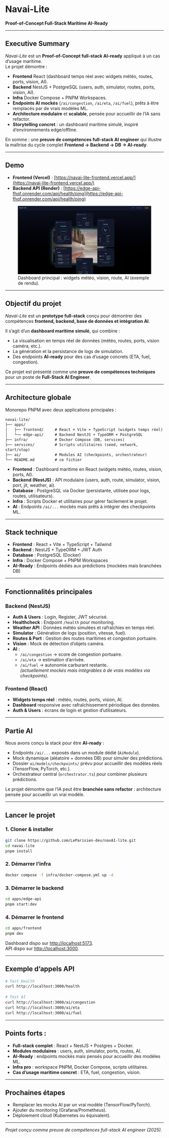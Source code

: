 # Navai-Lite  
**Proof-of-Concept Full-Stack Maritime AI-Ready**  

---

## Executive Summary
*Navai-Lite* est un **Proof-of-Concept full-stack AI-ready** appliqué à un cas d’usage maritime.  
Le projet démontre :  
- **Frontend** React (dashboard temps réel avec widgets météo, routes, ports, vision, AI).  
- **Backend** NestJS + PostgreSQL (users, auth, simulator, routes, ports, vision, AI).  
- **Infra** Docker Compose + PNPM Workspaces.  
- **Endpoints AI mockés** (`/ai/congestion`, `/ai/eta`, `/ai/fuel`), prêts à être remplacés par de vrais modèles ML.  
- **Architecture modulaire** et **scalable**, pensée pour accueillir de l’IA sans refactor.  
- **Storytelling concret** : un dashboard maritime simulé, inspiré d’environnements edge/offline.  

En somme : une **preuve de compétences full-stack AI engineer** qui illustre la maîtrise du cycle complet **Frontend → Backend → DB → AI-ready**.  

---

## Demo

- **Frontend (Vercel)** : [https://navai-lite-frontend.vercel.app/](https://navai-lite-frontend.vercel.app/)  
- **Backend API (Render)** : [https://edge-api-fhqf.onrender.com/api/health/ping](https://edge-api-fhqf.onrender.com/api/health/ping)  


<figure>
  <img src="docs/dashboard-widgets.png"
       alt="Navai-Lite — Dashboard avec widgets météo, vision, route, AI et indicateurs en temps quasi réel" />
  <figcaption>
    Dashboard principal : widgets météo, vision, route, AI (exemple de rendu).
  </figcaption>
</figure>

---

## Objectif du projet
*Navai-Lite* est un **prototype full-stack** conçu pour démontrer des compétences **frontend, backend, base de données et intégration AI**.  

Il s’agit d’un **dashboard maritime simulé**, qui combine :  
- La visualisation en temps réel de données (météo, routes, ports, vision caméra, etc.).  
- La génération et la persistance de logs de simulation.  
- Des endpoints **AI-ready** pour des cas d’usage concrets (ETA, fuel, congestion).  

Ce projet est présenté comme une **preuve de compétences techniques** pour un poste de **Full-Stack AI Engineer**.  

---

## Architecture globale
Monorepo PNPM avec deux applications principales :  

```
navai-lite/
├── apps/
│   ├── frontend/     # React + Vite + TypeScript (widgets temps réel)
│   └── edge-api/     # Backend NestJS + TypeORM + PostgreSQL
├── infra/            # Docker Compose (DB, services)
├── services/         # Scripts utilitaires (seed, network, start/stop)
├── ai/               # Modules AI (checkpoints, orchestrateur)
└── README.md         # ce fichier
```

- **Frontend** : Dashboard maritime en React (widgets météo, routes, vision, ports, AI).  
- **Backend (NestJS)** : API modulaire (users, auth, route, simulator, vision, port, jit, weather, ai).  
- **Database** : PostgreSQL via Docker (persistante, utilisée pour logs, routes, utilisateurs).  
- **Infra** : Scripts Docker et utilitaires pour gérer facilement le projet.  
- **AI** : Endpoints `/ai/...` mockés mais prêts à intégrer des checkpoints ML.  

---

## Stack technique
- **Frontend** : React + Vite + TypeScript + Tailwind  
- **Backend** : NestJS + TypeORM + JWT Auth  
- **Database** : PostgreSQL (Docker)  
- **Infra** : Docker Compose + PNPM Workspaces  
- **AI-Ready** : Endpoints dédiés aux prédictions (mockées mais branchées DB)  

---

## Fonctionnalités principales
### Backend (NestJS)
- **Auth & Users** : Login, Register, JWT sécurisé.  
- **Healthcheck** : Endpoint `/health` pour monitoring.  
- **Weather API** : Données météo simulées et rafraîchies en temps réel.  
- **Simulator** : Génération de logs (position, vitesse, fuel).  
- **Routes & Port** : Gestion des routes maritimes et congestion portuaire.  
- **Vision** : Mock de détection d’objets caméra.  
- **AI** :  
  - `/ai/congestion` → score de congestion portuaire.  
  - `/ai/eta` → estimation d’arrivée.  
  - `/ai/fuel` → autonomie carburant restante.  
  *(actuellement mockés mais intégrables à de vrais modèles via checkpoints)*.  

### Frontend (React)
- **Widgets temps réel** : météo, routes, ports, vision, AI.  
- **Dashboard** responsive avec rafraîchissement périodique des données.  
- **Auth & Users** : écrans de login et gestion d’utilisateurs.  

---

## Partie AI
Nous avons conçu la stack pour être **AI-ready** :  
- Endpoints `/ai/...` exposés dans un module dédié (`AiModule`).  
- Mock dynamique (aléatoire + données DB) pour simuler des prédictions.  
- Dossier `ai/models/checkpoints/` prévu pour accueillir des modèles réels (TensorFlow, PyTorch, etc.).  
- Orchestrateur central (`orchestrator.ts`) pour combiner plusieurs prédictions.  

Le projet démontre que l’IA peut être **branchée sans refactor** : architecture pensée pour accueillir un vrai modèle.  

---

## Lancer le projet
### 1. Cloner & installer
```bash
git clone https://github.com/LeParisien-dev/navAI-lite.git
cd navai-lite
pnpm install
```

### 2. Démarrer l’infra
```bash
docker compose -f infra/docker-compose.yml up -d
```

### 3. Démarrer le backend
```bash
cd apps/edge-api
pnpm start:dev
```

### 4. Démarrer le frontend
```bash
cd apps/frontend
pnpm dev
```

Dashboard dispo sur [http://localhost:5173](http://localhost:5173).  
API dispo sur [http://localhost:3000](http://localhost:3000).  

---

## Exemple d’appels API
```bash
# Test Health
curl http://localhost:3000/health

# Test AI
curl http://localhost:3000/ai/congestion
curl http://localhost:3000/ai/eta
curl http://localhost:3000/ai/fuel
```

---

## Points forts :
- **Full-stack complet** : React + NestJS + Postgres + Docker.  
- **Modules modulaires** : users, auth, simulator, ports, routes, AI.  
- **AI-Ready** : endpoints mockés mais pensés pour accueillir des modèles ML.  
- **Infra pro** : workspace PNPM, Docker Compose, scripts utilitaires.  
- **Cas d’usage maritime concret** : ETA, fuel, congestion, vision.  

---

## Prochaines étapes
- Remplacer les mocks AI par un vrai modèle (TensorFlow/PyTorch).  
- Ajouter du monitoring (Grafana/Prometheus).  
- Déploiement cloud (Kubernetes ou équivalent).  

---

*Projet conçu comme preuve de compétences full-stack AI engineer (2025).*  
